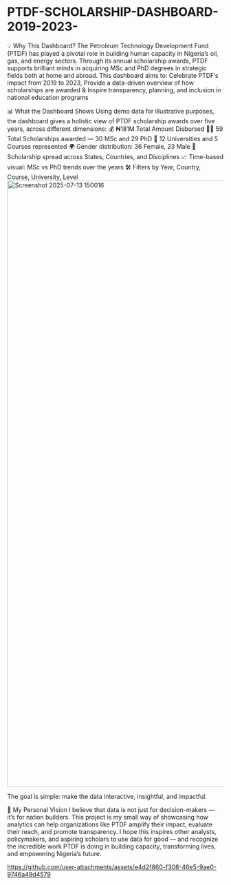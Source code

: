 # PTDF-SCHOLARSHIP-DASHBOARD-2019-2023-

💡 Why This Dashboard?
The Petroleum Technology Development Fund (PTDF) has played a pivotal role in building human capacity in Nigeria’s oil, gas, and energy sectors. Through its annual scholarship awards, PTDF supports brilliant minds in acquiring MSc and PhD degrees in strategic fields both at home and abroad.
This dashboard aims to: Celebrate PTDF’s impact from 2019 to 2023, Provide a data-driven overview of how scholarships are awarded & Inspire transparency, planning, and inclusion in national education programs

📊 What the Dashboard Shows
Using demo data for illustrative purposes, the dashboard gives a holistic view of PTDF scholarship awards over five years, across different dimensions:
💰 ₦181M Total Amount Disbursed
🧑‍🎓 59 Total Scholarships awarded — 30 MSc and 29 PhD
🏫 12 Universities and 5 Courses represented
🌍 Gender distribution: 36 Female, 23 Male
📌 Scholarship spread across States, Countries, and Disciplines
📈 Time-based visual: MSc vs PhD trends over the years
🛠️ Filters by Year, Country, Course, University, Level
<img width="2500" height="1408" alt="Screenshot 2025-07-13 150016" src="https://github.com/user-attachments/assets/e8dd1814-50b4-4f49-b005-8d29bfacce58" />

The goal is simple: make the data interactive, insightful, and impactful.

💬 My Personal Vision
I believe that data is not just for decision-makers — it’s for nation builders. This project is my small way of showcasing how analytics can help organizations like PTDF amplify their impact, evaluate their reach, and promote transparency.
I hope this inspires other analysts, policymakers, and aspiring scholars to use data for good — and recognize the incredible work PTDF is doing in building capacity, transforming lives, and empowering Nigeria’s future.

https://github.com/user-attachments/assets/e4d2f860-f308-46e5-9ae0-9746a49d4579
